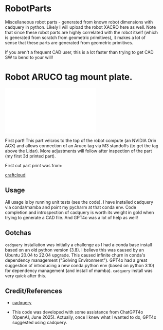 # RobotParts
Miscellaneous robot parts - generated from known robot dimensions with cadquery in python. Likely I will upload the robot XACRO here as well. Note that since these robot parts are highly correlated with the robot itself (which is generated from scratch from geometric primitives), it makes a lot of sense that these parts are generated from geometric primitives.

If you aren't a frequent CAD user, this is a lot faster than trying to get CAD SW to bend to your will!

# Robot ARUCO tag mount plate.

![part.stl](part.stl)

First part! This part velcros to the top of the robot compute (an NVIDIA Orin AGX) and allows connection of an Aruco tag via M3 standoffs (to get the tag above the Lidar). More adjustments will follow after inspection of the part (my first 3d printed part).

First cut part print was from:

[craftcloud](https://craftcloud3d.com/)

## Usage

All usage is by running unit tests (see the code). I have installed cadquery via conda/mamba and point my pycharm at that conda env. Code completion and introspection of cadquery is worth its weight in gold when trying to generate a CAD file. And GPT4o was a lot of help as well!

## Gotchas

`cadquery` installation was initially a challenge as I had a conda base install based on an old python version (3.8). I believe this was caused by an Ubuntu 20.04 to 22.04 upgrade. This caused infinite churn in conda's dependency management ("Solving Environment"). GPT4o had a great suggestion of introducing a new conda python env (based on python 3.10) for dependency management (and install of mamba). `cadquery` install was very quick after this.

## Credit/References

- [cadquery](https://github.com/CadQuery/cadquery)

- This code was developed with some assistance from ChatGPT4o (OpenAI, June 2025). Actually, once I knew what I wanted to do, GPT4o suggested using cadquery.